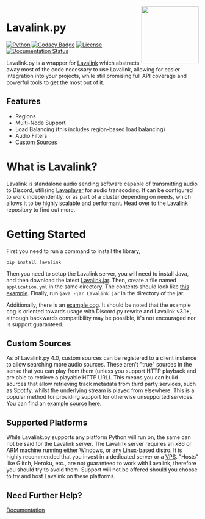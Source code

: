[Lavalink]: https://github.com/lavalink-devs/Lavalink
[Lavalink Releases]: https://github.com/lavalink-devs/Lavalink/releases/
[Lavalink Example Config]: https://github.com/lavalink-devs/Lavalink/blob/master/LavalinkServer/application.yml.example/
[Lavaplayer]: https://github.com/lavalink-devs/lavaplayer
[Documentation]: https://lavalink.readthedocs.io/en/development/

<img align="right" src="https://raw.githubusercontent.com/devoxin/Lavalink.py/master/.github/assets/library_icon.png" height="150" width="150">

# Lavalink.py
[![Python](https://img.shields.io/badge/Python-3.8%20%7C%203.9%20%7C%203.10-blue.svg)](https://www.python.org) [![Codacy Badge](https://app.codacy.com/project/badge/Grade/428eebed5a2e467fb038eacfa1d92e62)](https://www.codacy.com/gh/Devoxin/Lavalink.py/dashboard?utm_source=github.com&amp;utm_medium=referral&amp;utm_content=Devoxin/Lavalink.py&amp;utm_campaign=Badge_Grade) [![License](https://img.shields.io/github/license/Devoxin/Lavalink.py.svg)](LICENSE) [![Documentation Status](https://readthedocs.org/projects/lavalink/badge/?version=development)](https://lavalink.readthedocs.io/en/development/?badge=development)

Lavalink.py is a wrapper for [Lavalink] which abstracts away most of the code necessary to use Lavalink, allowing for easier integration into your projects, while still promising full API coverage and powerful tools to get the most out of it.

## Features
- Regions
- Multi-Node Support
- Load Balancing (this includes region-based load balancing)
- Audio Filters
- [Custom Sources](examples/custom_source.py)


# What is Lavalink?
Lavalink is standalone audio sending software capable of transmitting audio to Discord, utilising [Lavaplayer] for audio transcoding. It can be configured to work independently, or as part of a cluster depending on needs, which allows it to be highly scalable and performant. Head over to the [Lavalink] repository to find out more.


# Getting Started
First you need to run a command to install the library,
```shell
pip install lavalink
```

Then you need to setup the Lavalink server, you will need to install Java, and then download the latest [Lavalink.jar][Lavalink Releases].
Then, create a file named ``application.yml`` in the same directory. The contents should look like [this example][Lavalink Example Config]. Finally, run `java -jar Lavalink.jar` in the directory of the jar.

Additionally, there is an [example cog](examples). It should be noted that the example cog is oriented towards usage with Discord.py rewrite and Lavalink v3.1+, although backwards
compatibility may be possible, it's not encouraged nor is support guaranteed.

## Custom Sources
As of Lavalink.py 4.0, custom sources can be registered to a client instance to allow searching more audio sources. These aren't "true" sources in the sense that you can play from them (unless you support HTTP playback and are able to retrieve a playable HTTP URL).
This means you can build sources that allow retrieving track metadata from third party services, such as Spotify, whilst the underlying stream is played from elsewhere. This is a popular method for providing support for otherwise unsupported services. You can find an [example source here](examples/custom_source.py).

## Supported Platforms
While Lavalink.py supports any platform Python will run on, the same can not be said for the Lavalink server.
The Lavalink server requires an x86 or ARM machine running either Windows, or any Linux-based distro.
It is highly recommended that you invest in a dedicated server or a [VPS](https://en.wikipedia.org/wiki/Virtual_private_server). "Hosts" like Glitch, Heroku, etc., are not guaranteed to work with Lavalink, therefore you should try to avoid them. Support will not be offered should you choose to try and host Lavalink on these platforms.

## Need Further Help?
<!--[Discord Server](...)-->

[Documentation]
